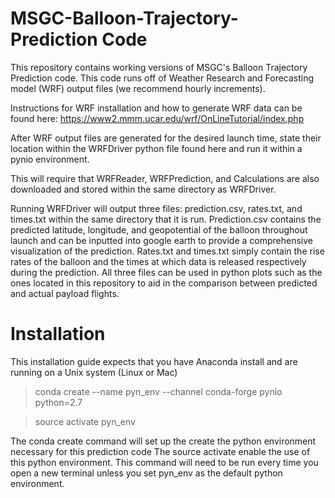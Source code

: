 # MSGC-Balloon-Trajectory-Prediction Code
This repository contains working versions of MSGC's Balloon Trajectory Prediction code. This code runs off of Weather Research and Forecasting model (WRF) output files (we recommend hourly increments). 

Instructions for WRF installation and how to generate WRF data can be found here: https://www2.mmm.ucar.edu/wrf/OnLineTutorial/index.php 

After WRF output files are generated for the desired launch time, state their location within the WRFDriver python file found here and run it within a pynio environment. 

This will require that WRFReader, WRFPrediction, and Calculations are also downloaded and stored within the same directory as WRFDriver. 

Running WRFDriver will output three files: prediction.csv, rates.txt, and times.txt within the same directory that it is run. Prediction.csv contains the predicted latitude, longitude, and geopotential of the balloon throughout launch and can be inputted into google earth to provide a comprehensive visualization of the prediction. Rates.txt and times.txt simply contain the rise rates of the balloon and the times at which data is released respectively during the prediction. All three files can be used in python plots such as the ones located in this repository to aid in the comparison between predicted and actual payload flights.


# Installation
This installation guide expects that you have Anaconda install and are running on a Unix system (Linux or Mac)

> conda create --name pyn_env --channel conda-forge pynio python=2.7 


> source activate pyn_env 



The conda create command will set up the create the python environment necessary for this prediction code
The source activate enable the use of this python environment. This command will need to be run every time you open a new terminal unless you set pyn_env as the default python environment.










